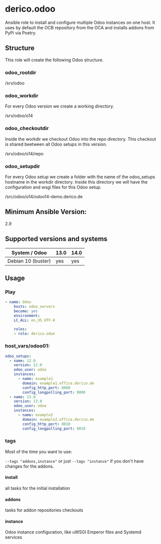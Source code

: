 # derico.odoo

Ansible role to install and configure multiple Odoo instances on one host. It uses by default the OCB repository from the OCA and installs addons from PyPi via Poetry.

## Structure

This role will create the following Odoo structure.

### odoo_rootdir

  /srv/odoo

### odoo_workdir

For every Odoo version we create a working directory.

  /srv/odoo/o14

### odoo_checkoutdir

Inside the workdir we checkout Odoo into the repo directory. This checkout is shared beetween all Odoo setups in this version.

  /srv/odoo/o14/repo

### odoo_setupdir

For every Odoo setup we create a folder with the name of the odoo_setups hostname in the workdir directory.
Inside this directory we will have the configuration and wsgi files for this Odoo setup.

  /src/odoo/o14/odoo14-demo.derico.de

## Minimum Ansible Version:

2.9

## Supported versions and systems

| System / Odoo       | 13.0 | 14.0 |
|---------------------|------|------|
| Debian 10 (buster)  | yes  | yes  |

## Usage

### Play

```yaml
- name: Odoo
    hosts: odoo_servers
    become: yes
    environment:
    LC_ALL: en_US.UTF-8

    roles:
    - role: derico.odoo
```

### host_vars/odoo01:

```yaml
odoo_setups:
  - name: 12.0
    version: 12.0
    odoo_user: odoo
    instances:
      - name: example1
        domain: example1.office.derico.de
        config_http_port: 8000
        config_longpolling_port: 9000
  - name: 13.0
    version: 13.0
    odoo_user: odoo
    instances:
      - name: example2
        domain: example2.office.derico.de
        config_http_port: 8010
        config_longpolling_port: 9010
```

### tags

Most of the time you want to use:

`--tags "addons,instance"` or just `--tags "instance"` if you don't have changes for the addons.

#### install

all tasks for the initial installation

#### addons

tasks for addon repositories checkouts

#### instance

Odoo instance configuration, like uWSGI Emperor files and Systemd services

